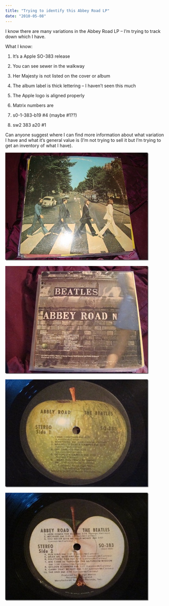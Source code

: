 ```yaml
---
title: "Trying to identify this Abbey Road LP"
date: "2010-05-08"
---
```


I know there are many variations in the Abbey Road LP – I’m trying to track down which I have.

What I know:

1. It’s a Apple SO-383 release
2. You can see sewer in the walkway
3. Her Majesty is not listed on the cover or album
4. The album label is thick lettering – I haven’t seen this much
5. The Apple logo is aligned properly
6. Matrix numbers are

1. s0-1-383-b19 #4 (maybe #1??)
2. sw2 383 a20 #1

Can anyone suggest where I can find more information about what variation I have and what it’s general value is (I’m not trying to sell it but I’m trying to get an inventory of what I have).

[![DSC05149 (600x450)](/images/archive/DSC05149600x450_thumb.jpg "DSC05149 (600x450)")](http://www.roberthorvick.com/images/TryingtoidentifythisAbbeyRoadpressing_E3EA/DSC05149600x450.jpg)

[![DSC05151 (600x450)](/images/archive/DSC05151600x450_thumb.jpg "DSC05151 (600x450)")](http://www.roberthorvick.com/images/TryingtoidentifythisAbbeyRoadpressing_E3EA/DSC05151600x450.jpg)

[![DSC05152 (600x450)](/images/archive/DSC05152600x450_thumb.jpg "DSC05152 (600x450)")](http://www.roberthorvick.com/images/TryingtoidentifythisAbbeyRoadpressing_E3EA/DSC05152600x450.jpg)

[![DSC05153 (600x450)](/images/archive/DSC05153600x450_thumb.jpg "DSC05153 (600x450)")](http://www.roberthorvick.com/images/TryingtoidentifythisAbbeyRoadpressing_E3EA/DSC05153600x450.jpg)
